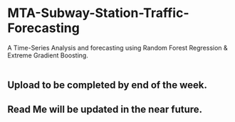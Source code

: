 # MTA-Subway-Station-Traffic-Forecasting
A Time-Series Analysis and forecasting using Random Forest Regression &amp; Extreme Gradient Boosting.
<br>
<br>
## Upload to be completed by end of the week.
## Read Me will be updated in the near future.
